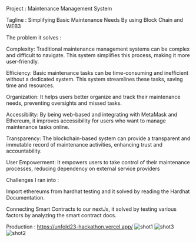 Project  : Maintenance Management System

Tagline :  Simplifying Basic Maintenance Needs By using Block Chain and WEB3


The problem it solves :

Complexity: Traditional maintenance management systems can be complex and difficult to navigate. This system simplifies this process, making it more user-friendly.


Efficiency: Basic maintenance tasks can be time-consuming and inefficient without a dedicated system. This system streamlines these tasks, saving time and resources.


Organization: It helps users better organize and track their maintenance needs, preventing oversights and missed tasks.


Accessibility: By being web-based and integrating with MetaMask and Ethereum, it improves accessibility for users who want to manage maintenance tasks online.


Transparency: The blockchain-based system can provide a transparent and immutable record of maintenance activities, enhancing trust and accountability.


User Empowerment: It empowers users to take control of their maintenance processes, reducing dependency on external service providers



Challenges I ran into :


Import ethereums from hardhat testing and it solved by reading the Hardhat Documentation.

Connecting Smart Contracts to our nextJs, it solved by testing various factors by analyzing the smart contract docs.


Production : https://unfold23-hackathon.vercel.app/
![shot1](https://github.com/abhishekpuranikpd/hackathon/assets/76607928/45e92337-e9a8-4d62-bce3-7c756472da20)
![shot3](https://github.com/abhishekpuranikpd/hackathon/assets/76607928/f6961837-83a9-4e96-94fb-1dd387348b88)
![shot2](https://github.com/abhishekpuranikpd/hackathon/assets/76607928/0a3ed069-2bfd-4966-89c3-62637e9f95b9)
